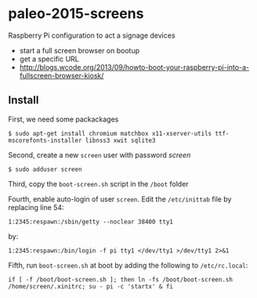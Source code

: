 # paleo-2015-screens
Raspberry Pi configuration to act a signage devices

- start a full screen browser on bootup
- get a specific URL
- http://blogs.wcode.org/2013/09/howto-boot-your-raspberry-pi-into-a-fullscreen-browser-kiosk/

## Install

First, we need some packackages

``$ sudo apt-get install chromium matchbox x11-xserver-utils ttf-mscorefonts-installer libnss3 xwit sqlite3``

Second, create a new ``screen`` user with password *screen*

``$ sudo adduser screen``

Third, copy the ``boot-screen.sh`` script in the ``/boot`` folder

Fourth, enable auto-login of user ``screen``. Edit the ``/etc/inittab`` file by replacing line 54:

``1:2345:respawn:/sbin/getty --noclear 38400 tty1``

by:

``1:2345:respawn:/bin/login -f pi tty1 </dev/tty1 >/dev/tty1 2>&1``

Fifth, run ``boot-screen.sh`` at boot by adding the following to ``/etc/rc.local``:

``
if [ -f /boot/boot-screen.sh ]; then
	ln -fs /boot/boot-screen.sh /home/screen/.xinitrc;
	su - pi -c 'startx' &
fi
``




